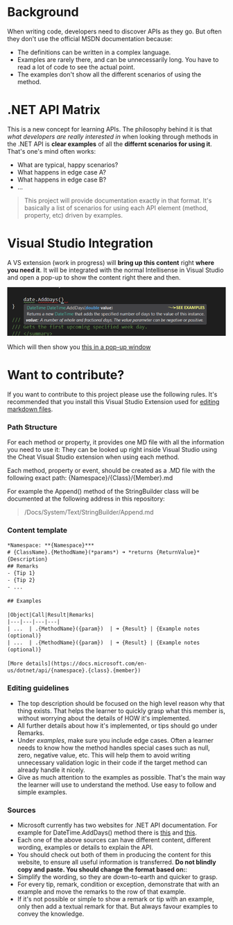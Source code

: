 # Background
When writing code, developers need to discover APIs as they go. But often they don't use the official MSDN documentation because:

- The definitions can be written in a complex language.
- Examples are rarely there, and can be unnecessarily long. You have to read a lot of code to see the actual point.
- The examples don't show all the different scenarios of using the method.

# .NET API Matrix
This is a new concept for learning APIs. The philosophy behind it is that *what developers are really interested in* when looking through methods in the .NET API is **clear examples** of all the **differnt scenarios for using it**. That's one's mind often works:

- What are typical, happy scenarios?
- What happens in edge case A?
- What happens in edge case B?
- ...

> This project will provide documentation exactly in that format. It's basically a list of scenarios for using each API element (method, property, etc) driven by examples.

# Visual Studio Integration
A VS extension (work in progress) will **bring up this content** right **where you need it**. It will be integrated with the normal Intellisense in Visual Studio and open a pop-up to show the content right there and then.

![](Docs/Examples.png)

Which will then show you [this in a pop-up window](Docs/System/DateTime/AddDays.md)

# Want to contribute?
If you want to contribute to this project please use the following rules.
It's recommended that you install this Visual Studio Extension used for [editing markdown files](https://marketplace.visualstudio.com/items?itemName=MadsKristensen.MarkdownEditor).

### Path Structure
For each method or property, it provides one MD file with all the information you need to use it:
They can be looked up right inside Visual Studio using the Cheat Visual Studio extension when using each method.

Each method, property or event, should be created as a .MD file with the following exact path:
{Namespace}/{Class}/{Member}.md

For example the Append() method of the StringBuilder class will be documented at the following address in this repository:
> /Docs/System/Text/StringBuilder/Append.md

### Content template
```
*Namespace: **{Namespace}***
# {ClassName}.{MethodName}(*params*) ➜ *returns {ReturnValue}*
{Description}
## Remarks
- {Tip 1}
- {Tip 2}
- ...

## Examples

|Object|Call|Result|Remarks|
|---|---|---|---|
| ...  | .{MethodName}({param})  | ➜ {Result} | {Example notes (optional)}
| ...  | .{MethodName}({param})  | ➜ {Result} | {Example notes (optional)}

[More details](https://docs.microsoft.com/en-us/dotnet/api/{namespace}.{class}.{member})
```

### Editing guidelines
- The top description should be focused on the high level reason why that thing exists. That helps the learner to quickly grasp what this member is, without worrying about the details of HOW it's implemented.
- All further details about how it's implemented, or tips should go under Remarks.
- Under *examples*, make sure you include edge cases. Often a learner needs to know how the method handles special cases such as null, zero, negative value, etc. This will help them to avoid writing unnecessary validation logic in their code if the target method can already handle it nicely.
- Give as much attention to the examples as possible. That's the main way the learner will use to understand the method. Use easy to follow and simple examples.

### Sources
- Microsoft currently has two websites for .NET API documentation. For example for DateTime.AddDays() method there is [this](https://docs.microsoft.com/en-us/dotnet/api/system.datetime.adddays?view=netframework-4.7.1) and [this](https://msdn.microsoft.com/en-us/library/ee424859.aspx).
- Each one of the above sources can have different content, different wording, examples or details to explain the API.
- You should check out both of them in producing the content for this website, to ensure all useful information is transferred.
**Do not blindly copy and paste. You should change the format based on:**:
- Simplify the wording, so they are down-to-earth and quicker to grasp.
- For every tip, remark, condition or exception, demonstrate that with an example and move the remarks to the row of that example.
- If it's not possible or simple to show a remark or tip with an example, only then add a textual remark for that. But always favour examples to convey the knowledge.

